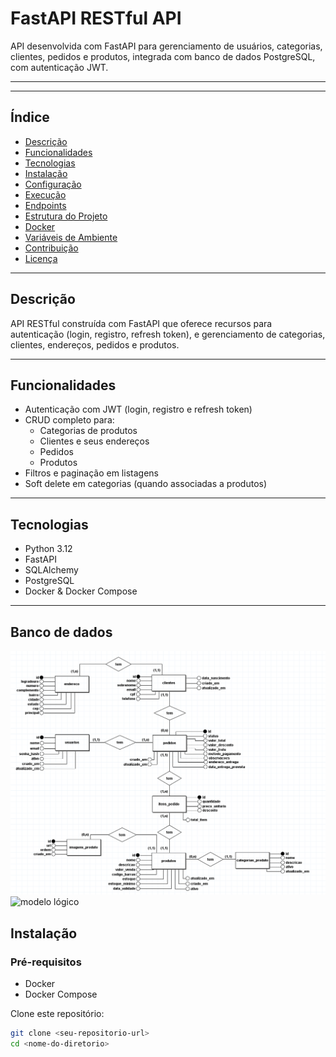 # FastAPI RESTful API

API desenvolvida com FastAPI para gerenciamento de usuários, categorias, clientes, pedidos e produtos, integrada com banco de dados PostgreSQL, com autenticação JWT.

---
---

## Índice

- [Descrição](#descrição)
- [Funcionalidades](#funcionalidades)
- [Tecnologias](#tecnologias)
- [Instalação](#instalação)
- [Configuração](#configuração)
- [Execução](#execução)
- [Endpoints](#endpoints)
- [Estrutura do Projeto](#estrutura-do-projeto)
- [Docker](#docker)
- [Variáveis de Ambiente](#variáveis-de-ambiente)
- [Contribuição](#contribuição)
- [Licença](#licença)

---

## Descrição

API RESTful construída com FastAPI que oferece recursos para autenticação (login, registro, refresh token), e gerenciamento de categorias, clientes, endereços, pedidos e produtos.

---

## Funcionalidades

- Autenticação com JWT (login, registro e refresh token)
- CRUD completo para:
  - Categorias de produtos
  - Clientes e seus endereços
  - Pedidos
  - Produtos
- Filtros e paginação em listagens
- Soft delete em categorias (quando associadas a produtos)

---

## Tecnologias

- Python 3.12
- FastAPI
- SQLAlchemy
- PostgreSQL
- Docker & Docker Compose

---
## Banco de dados
![modelo conceitual](BrModelo/Conceitual.png)
![modelo lógico](BrModelo/Lógico.png)

## Instalação

### Pré-requisitos

- Docker
- Docker Compose

Clone este repositório:

```bash
git clone <seu-repositorio-url>
cd <nome-do-diretorio>
